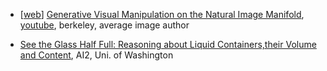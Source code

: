
 - [[web](http://people.eecs.berkeley.edu/~junyanz/projects/gvm/)] [Generative Visual Manipulation on the Natural Image Manifold](https://people.eecs.berkeley.edu/~junyanz/projects/gvm/eccv16_gvm.pdf), [youtube](https://www.youtube.com/watch?v=5jfViPdYLic&app=desktop), berkeley, average image author

- [See the Glass Half Full: Reasoning about Liquid Containers,their Volume and Content](https://arxiv.org/pdf/1701.02718.pdf), AI2, Uni. of Washington

